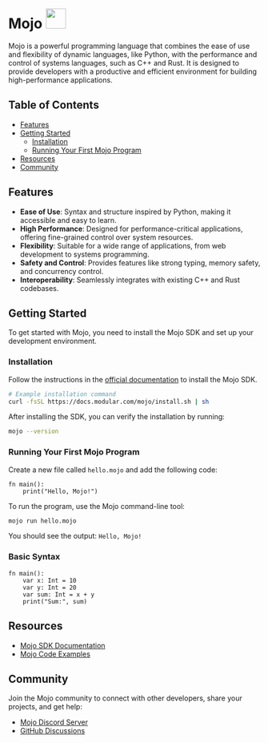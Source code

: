 # Mojo <img src="https://user-images.githubusercontent.com/74038190/216122041-518ac897-8d92-4c6b-9b3f-ca01dcaf38ee.png" width=40>

Mojo is a powerful programming language that combines the ease of use and flexibility of dynamic languages, like Python, with the performance and control of systems languages, such as C++ and Rust. It is designed to provide developers with a productive and efficient environment for building high-performance applications.

## Table of Contents
- [Features](#features)
- [Getting Started](#getting-started)
  - [Installation](#installation)
  - [Running Your First Mojo Program](#running-your-first-mojo-program)
- [Resources](#resources)
- [Community](#community)

## Features

- **Ease of Use**: Syntax and structure inspired by Python, making it accessible and easy to learn.
- **High Performance**: Designed for performance-critical applications, offering fine-grained control over system resources.
- **Flexibility**: Suitable for a wide range of applications, from web development to systems programming.
- **Safety and Control**: Provides features like strong typing, memory safety, and concurrency control.
- **Interoperability**: Seamlessly integrates with existing C++ and Rust codebases.

## Getting Started

To get started with Mojo, you need to install the Mojo SDK and set up your development environment.

### Installation

Follow the instructions in the [official documentation](https://docs.modular.com/mojo/manual/get-started/index.html) to install the Mojo SDK.

```sh
# Example installation command
curl -fsSL https://docs.modular.com/mojo/install.sh | sh
```

After installing the SDK, you can verify the installation by running:

```sh
mojo --version
```

### Running Your First Mojo Program

Create a new file called `hello.mojo` and add the following code:

```mojo
fn main():
    print("Hello, Mojo!")
```

To run the program, use the Mojo command-line tool:

```sh
mojo run hello.mojo
```

You should see the output: `Hello, Mojo!`

### Basic Syntax

```mojo
fn main():
    var x: Int = 10
    var y: Int = 20
    var sum: Int = x + y
    print("Sum:", sum)
```

## Resources
- [Mojo SDK Documentation](https://docs.modular.com/mojo/manual/get-started/index.html)
- [Mojo Code Examples](https://docs.modular.com/mojo/manual/basics)

## Community

Join the Mojo community to connect with other developers, share your projects, and get help:

- [Mojo Discord Server](https://discord.gg/modular)
- [GitHub Discussions](https://github.com/modularml/mojo/discussions)

